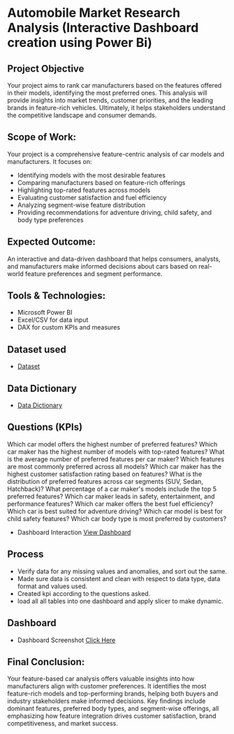 # Automobile Market Research Analysis (Interactive Dashboard creation using Power Bi)
## Project Objective
Your project aims to rank car manufacturers based on the features offered in their models, identifying the most preferred ones. This analysis will provide insights into market trends, customer priorities, and the leading brands in feature-rich vehicles. Ultimately, it helps stakeholders understand the competitive landscape and consumer demands. 



## Scope of Work:

Your project is a comprehensive feature-centric analysis of car models and manufacturers. It focuses on:
- Identifying models with the most desirable features
- Comparing manufacturers based on feature-rich offerings
- Highlighting top-rated features across models
- Evaluating customer satisfaction and fuel efficiency
- Analyzing segment-wise feature distribution
- Providing recommendations for adventure driving, child safety, and body type preferences

## Expected Outcome:
An interactive and data-driven dashboard that helps consumers, analysts, and manufacturers make informed decisions about cars based on real-world feature preferences and segment performance.

## Tools & Technologies:

- Microsoft Power BI
- Excel/CSV for data input
- DAX for custom KPIs and measures

## Dataset used
- <a href="https://docs.google.com/spreadsheets/d/1QhCbfRPZMz1r-dAekTa2B4D223csu95H/edit?usp=drive_link&ouid=111818377531410555318&rtpof=true&sd=true">Dataset</a>

## Data Dictionary
- <a href="https://docs.google.com/spreadsheets/d/1rtNTu51YDuOUYsIRBOq8l7nBikH6sOBh/edit?usp=drive_link&ouid=111818377531410555318&rtpof=true&sd=true">Data Dictionary</a>

## Questions (KPIs)
Which car model offers the highest number of preferred features?
Which car maker has the highest number of models with top-rated features?
What is the average number of preferred features per car maker?
Which features are most commonly preferred across all models?
Which car maker has the highest customer satisfaction rating based on features?
What is the distribution of preferred features across car segments (SUV, Sedan, Hatchback)?
What percentage of a car maker's models include the top 5 preferred features?
Which car maker leads in safety, entertainment, and performance features?
Which car maker offers the best fuel efficiency?
Which car is best suited for adventure driving?
Which car model is best for child safety features?
Which car body type is most preferred by customers?

- Dashboard Interaction <a href="https://drive.google.com/file/d/1x3jUasFnm4aZKaKgZ5nVfvswz9UdodKG/view?usp=drive_link">View Dashboard</a>

## Process
- Verify data for any missing values and anomalies, and sort out the same.
- Made sure data is consistent and clean with respect to data type, data format and values used.
- Created kpi according to the questions asked.
- load all all tables into one dashboard and apply slicer to make dynamic.

## Dashboard

- Dashboard Screenshot <a href="https://drive.google.com/file/d/1ccTHZXUmh8AhfeqCMCNJGRkKZOiXTCCG/view?usp=drive_link">Click Here</a>



## Final Conclusion:

Your feature-based car analysis offers valuable insights into how manufacturers align with customer preferences. It identifies the most feature-rich models and top-performing brands, helping both buyers and industry stakeholders make informed decisions. Key findings include dominant features, preferred body types, and segment-wise offerings, all emphasizing how feature integration drives customer satisfaction, brand competitiveness, and market success.

